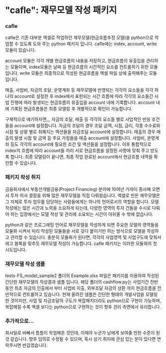 # "cafle": 재무모델 작성 패키지

### cafle
cafle은 기존 대부분 엑셀로 작업하던 재무모델(현금흐름추정 모델)을 python으로 작업할 수 있도록 도와 주는 python 패키지 입니다. cafle에는 index, account, write 모듈이 있습니다.

account 모듈은 각각 개별 현금흐름의 내용을 저장하고, 현금흐름의 유출입을 관리하는 모듈이며, index모듈은 날짜 등 현금흐름의 시간적인 요소를 컨트롤하기 위한 모듈입니다.
write 모듈은 최종적으로 작성된 현금흐름을 엑셀 파일 상에 출력해주는 모듈 입니다.

매출, 사업비, 자금의 조달, 운영계좌 등 재무모델에 반영되는 각각의 요소들을 각각 하나의 account로 설정한 후 index에서 표현되는 시간 흐름에 따라 각각의 요소들간 사업 진행에 따라 발생되는 현금흐름의 유출입을 account 내에 기록합니다.
account 내에 기록된 현금흐름들은 최종 모델링 후 개별적으로 확인이 가능합니다.

구체적으로 얘기하자면,,, 자금의 조달, 매출 등 각각의 요소들 별로 사업적인 반응 조건들을 account에 설정합니다.
자금의 조달의 경우 조달 금액, 시점, 금리, 각종 수수료와 시점 및 상황 별로 취해지는 액션들을 자금조달 account에 설정합니다.
매출의 경우 매출의 발생 시점 및 금액 등 주요 가정들을 매출 account에 설정합니다.
사업비, 운영계좌 등도 각각의 account에 필요한 조건 및 액션들을 설정합니다.
이후 통합적으로 index의 흐름에 따라 account들 끼리 서로 현금흐름을 설정된 사항에 맞춰 주고 받도록 합니다.
최종 모델링이 끝나면, 최종 작업 완료된 account에서 현금흐름 내역을 확인할 수 있습니다.

### 패키지 작성 취지
금융회사에서 부동산개발금융(Project Financing) 분야에 10여년 가까이 종사해 오면서 투자 의사 결정을 위해 많은 재무모델을 직접 다뤄왔습니다.
엑셀로 만든 재무모델은 그 자체로 투자 업무를 담당하는 사람들에게는 하나의 언어로서의 역할을 합니다.
모델 작성에는 많은 시간과 노력을 소요하게 되는데, 다양한 영역의 투자 건들을 수시로 다뤄야 하는 입장에서는 모델 작성 및 관리에 소요되는 시간이 아쉬울 수 밖에 없습니다.

python과 같은 프로그래밍 언어로 재무모델을 작성하게 되면 주요한 모델의 영역들을 모듈화 시켜서 미리 작성된 모듈들을 서로 갖다 붙이기만 하는 방식으로 모델을 작성하고 관리할 수 있습니다.
충분히 모듈화가 된다면, 각각의 사업영역 및 사업구도에 맞춰서 레고 블록을 맞추듯 재무모델 작성이 가능합니다.
cafle 패키지는 이러한 모듈화의 첫 시도입니다.

### 재무모델 작성 샘플
tests-FS_model_sample2 폴더의 Example.xlsx 파일은 패키지를 이용하여 작성된 간단한 재무모델의 작성결과 샘플 입니다.
해당 폴더의 cashflow.py는 사업기간 전반 동안 최초 자금의 인출에서 부터 사업비 지출, 외부조달 자금의 상환 까지 현금흐름을 전반적으로 컨트롤하고 있습니다.
현재 올려진 샘플은 간단한 형태의 개발사업을 모델링 한 것이지만, 사업 및 자금조달의 구도가 복잡해지더라도 python으로 구현이 가능하며, 복잡해질 수록 엑셀 보다는 python으로 구현하는 것이 향후 관리 측면에서 유리합니다.

### 추가적으로...
회사일로 바빠서 틈틈이 작업해온 것인데, 이제야 누군가 남에게 보여줄 만한 수준이 된 것 같습니다.
향후 임의로 수정될 수 있으며, 혹시 상기 취지에 관심 있는 분이 있다면 연락주시면 반갑겠습니다.
